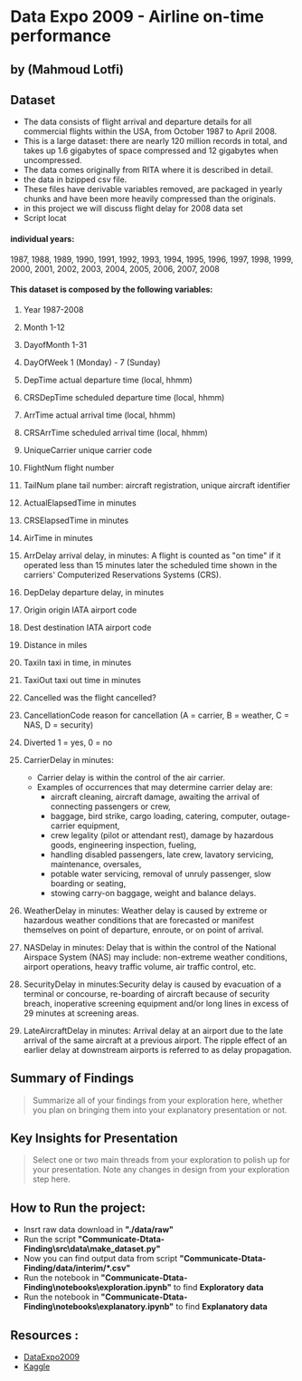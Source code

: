 # Data Expo 2009 - Airline on-time performance
## by (Mahmoud Lotfi)

## Dataset

- The data consists of flight arrival and departure details for all commercial flights within the USA, from October 1987 to April 2008. 
- This is a large dataset: there are nearly 120 million records in total, and takes up 1.6 gigabytes of space compressed and 12 gigabytes when uncompressed. 
- The data comes originally from RITA where it is described in detail. 
- the data in bzipped csv file. 
- These files have derivable variables removed, are packaged in yearly chunks and have been more heavily compressed than the originals.
- in this project we will discuss​ flight delay for 2008 data set
- Script locat 

#### individual years:

1987, 1988, 1989, 1990, 1991, 1992, 1993, 1994, 1995, 1996, 1997, 1998, 1999, 2000, 2001, 2002, 2003, 2004, 2005, 2006, 2007, 2008

#### This dataset is composed by the following variables:
01.	Year	           1987-2008                                                                      
02.	Month	           1-12                                                                         
03.	DayofMonth	       1-31                                                                         
04.	DayOfWeek	       1 (Monday) - 7 (Sunday)                                                      

05.	DepTime	           actual departure time (local, hhmm)                                          
06.	CRSDepTime	       scheduled departure time (local, hhmm)                                       
07.	ArrTime	           actual arrival time (local, hhmm)                                            
08.	CRSArrTime	       scheduled arrival time (local, hhmm)                                         

09.	UniqueCarrier	   unique carrier code 
10.	FlightNum	       flight number 
11.	TailNum	           plane tail number: aircraft registration, unique aircraft identifier

12.	ActualElapsedTime  in minutes 
13.	CRSElapsedTime	   in minutes 
14.	AirTime	           in minutes      

15.	ArrDelay	       arrival delay, in minutes: A flight is counted as "on time" if it operated less than 15 minutes later the scheduled time shown in the carriers' Computerized Reservations Systems (CRS).
16.	DepDelay	       departure delay, in minutes                                                  

17.	Origin	           origin IATA airport code                                                     
18.	Dest	           destination IATA airport code                                                
19.	Distance	       in miles                                                                     

20.	TaxiIn	           taxi in time, in minutes                                                     
21.	TaxiOut	           taxi out time in minutes                                                     

22.	Cancelled	       was the flight cancelled?                                                    
23.	CancellationCode   reason for cancellation (A = carrier, B = weather, C = NAS, D = security)    
24.	Diverted	       1 = yes, 0 = no                                                              

25.	CarrierDelay	   in minutes: 
    - Carrier delay is within the control of the air carrier. 
    - Examples of occurrences that may determine carrier delay are: 
        - aircraft cleaning, aircraft damage, awaiting the arrival of connecting passengers or crew, 
        - baggage, bird strike, cargo loading, catering, computer, outage-carrier equipment, 
        - crew legality (pilot or attendant rest), damage by hazardous goods, engineering inspection, fueling, 
        - handling disabled passengers, late crew, lavatory servicing, maintenance, oversales, 
        - potable water servicing, removal of unruly passenger, slow boarding or seating, 
        - stowing carry-on baggage, weight and balance delays.                                                                  
26.	WeatherDelay	   in minutes: Weather delay is caused by extreme or hazardous weather conditions that are forecasted or manifest themselves on point of departure, enroute, or on point of arrival. 

27.	NASDelay	       in minutes: Delay that is within the control of the National Airspace System (NAS) may include: non-extreme weather conditions, airport operations, heavy traffic volume, air traffic control, etc.                                                                 
28.	SecurityDelay	   in minutes:Security delay is caused by evacuation of a terminal or concourse, re-boarding of aircraft because of security breach, inoperative screening equipment and/or long lines in excess of 29 minutes at screening areas.                                                                   
29.	LateAircraftDelay  in minutes: Arrival delay at an airport due to the late arrival of the same aircraft at a previous airport. The ripple effect of an earlier delay at downstream airports is referred to as delay propagation. 


## Summary of Findings

> Summarize all of your findings from your exploration here, whether you plan on bringing them into your explanatory presentation or not.


## Key Insights for Presentation

> Select one or two main threads from your exploration to polish up for your presentation. Note any changes in design from your exploration step here.


## How to Run the project:
- Insrt raw data download in __"./data/raw"__
- Run the script __"Communicate-Dtata-Finding\src\data\make_dataset.py"__
- Now you can find output data from script  __"Communicate-Dtata-Finding/data/interim/*.csv"__
- Run the notebook in __"Communicate-Dtata-Finding\notebooks\exploration.ipynb"__ to find __Exploratory data__
- Run the notebook in __"Communicate-Dtata-Finding\notebooks\explanatory.ipynb"__ to find __Explanatory data__

## Resources :
- [DataExpo2009](https://community.amstat.org/jointscsg-section/dataexpo/dataexpo2009)
- [Kaggle](https://www.kaggle.com/adveros/flight-delay-eda-exploratory-data-analysis)